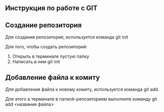 ## Инструкция по работе с GIT

## Создание репозитория

Для создания репозитория, используется команда git init

Для того, чтобы создать репозиторий:
1. Открыть в терминале пустую папку
2. Написать в нем git init


## Добавление файла к комиту

Для добавления файла к новому комиту, используется команда git add. 

Для этого в терминале в папкой-репозиторием выполните команду git add <название файла>